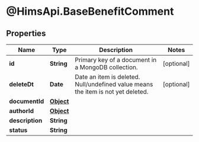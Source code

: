 # @HimsApi.BaseBenefitComment

## Properties

Name | Type | Description | Notes
------------ | ------------- | ------------- | -------------
**id** | **String** | Primary key of a document in a MongoDB collection. | [optional] 
**deleteDt** | **Date** | Date an item is deleted. Null/undefined value means the item is not yet deleted. | [optional] 
**documentId** | [**Object**](.md) |  | 
**authorId** | [**Object**](.md) |  | 
**description** | **String** |  | 
**status** | **String** |  | 


